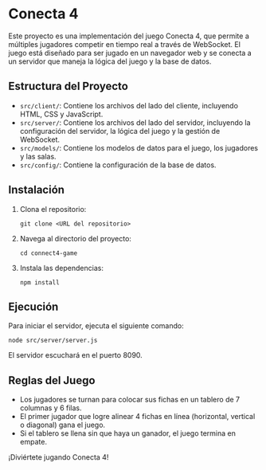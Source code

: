 # Conecta 4

Este proyecto es una implementación del juego Conecta 4, que permite a múltiples jugadores competir en tiempo real a través de WebSocket. El juego está diseñado para ser jugado en un navegador web y se conecta a un servidor que maneja la lógica del juego y la base de datos.

## Estructura del Proyecto

- `src/client/`: Contiene los archivos del lado del cliente, incluyendo HTML, CSS y JavaScript.
- `src/server/`: Contiene los archivos del lado del servidor, incluyendo la configuración del servidor, la lógica del juego y la gestión de WebSocket.
- `src/models/`: Contiene los modelos de datos para el juego, los jugadores y las salas.
- `src/config/`: Contiene la configuración de la base de datos.

## Instalación

1. Clona el repositorio:
   ```
   git clone <URL del repositorio>
   ```
2. Navega al directorio del proyecto:
   ```
   cd connect4-game
   ```
3. Instala las dependencias:
   ```
   npm install
   ```

## Ejecución

Para iniciar el servidor, ejecuta el siguiente comando:
```
node src/server/server.js
```
El servidor escuchará en el puerto 8090.

## Reglas del Juego

- Los jugadores se turnan para colocar sus fichas en un tablero de 7 columnas y 6 filas.
- El primer jugador que logre alinear 4 fichas en línea (horizontal, vertical o diagonal) gana el juego.
- Si el tablero se llena sin que haya un ganador, el juego termina en empate.

¡Diviértete jugando Conecta 4!